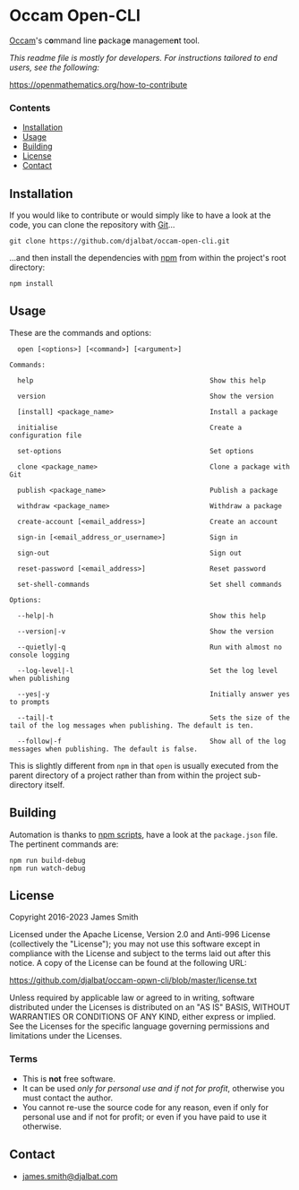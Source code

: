 # Occam Open-CLI

[Occam](https://github.com/djalbat/occam)'s c**o**mmand line **p**ackag**e** manageme**n**t tool.

*This readme file is mostly for developers. For instructions tailored to end users, see the following:*

https://openmathematics.org/how-to-contribute

### Contents

- [Installation](#installation)
- [Usage](#usage)
- [Building](#building)
- [License](#license)
- [Contact](#contact)

## Installation

If you would like to contribute or would simply like to have a look at the code, you can clone the repository with [Git](https://git-scm.com/)...

    git clone https://github.com/djalbat/occam-open-cli.git

...and then install the dependencies with [npm](https://www.npmjs.com/) from within the project's root directory:

    npm install

## Usage

These are the commands and options:

```
  open [<options>] [<command>] [<argument>]

Commands:

  help                                            Show this help
  
  version                                         Show the version

  [install] <package_name>                        Install a package

  initialise                                      Create a configuration file

  set-options                                     Set options 

  clone <package_name>                            Clone a package with Git

  publish <package_name>                          Publish a package

  withdraw <package_name>                         Withdraw a package

  create-account [<email_address>]                Create an account
   
  sign-in [<email_address_or_username>]           Sign in 

  sign-out                                        Sign out 
 
  reset-password [<email_address>]                Reset password 

  set-shell-commands                              Set shell commands 

Options:

  --help|-h                                       Show this help

  --version|-v                                    Show the version

  --quietly|-q                                    Run with almost no console logging

  --log-level|-l                                  Set the log level when publishing
  
  --yes|-y                                        Initially answer yes to prompts

  --tail|-t                                       Sets the size of the tail of the log messages when publishing. The default is ten. 

  --follow|-f                                     Show all of the log messages when publishing. The default is false.
```

This is slightly different from `npm` in that `open` is usually executed from the parent directory of a project rather than from within the project sub-directory itself.

## Building

Automation is thanks to [npm scripts](https://docs.npmjs.com/misc/scripts), have a look at the `package.json` file. The pertinent commands are:

    npm run build-debug
    npm run watch-debug

## License

Copyright 2016-2023 James Smith

Licensed under the Apache License, Version 2.0 and Anti-996 License (collectively the "License"); you may not use this software except in compliance with the License and subject to the terms laid out after this notice. A copy of the License can be found at the following URL:

https://github.com/djalbat/occam-opwn-cli/blob/master/license.txt

Unless required by applicable law or agreed to in writing, software distributed under the Licenses is distributed on an "AS IS" BASIS, WITHOUT WARRANTIES OR CONDITIONS OF ANY KIND, either express or implied. See the Licenses for the specific language governing permissions and limitations under the Licenses.

### Terms

* This is **not** free software.
* It can be used *only for personal use and if not for profit*, otherwise you must contact the author.
* You cannot re-use the source code for any reason, even if only for personal use and if not for profit; or even if you have paid to use it otherwise.

## Contact

* james.smith@djalbat.com

